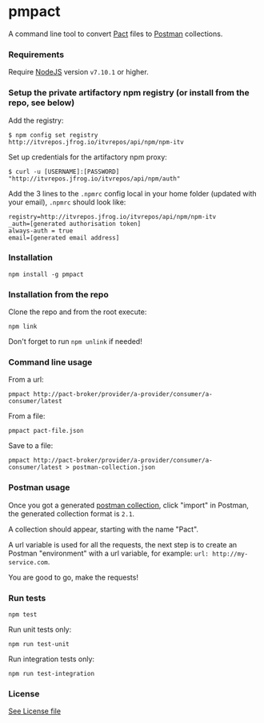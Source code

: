 # pmpact

A command line tool to convert [Pact](https://docs.pact.io/) files to [Postman](https://www.getpostman.com/) collections.

### Requirements

Require [NodeJS](https://nodejs.org/en/) version `v7.10.1` or higher.

### Setup the private artifactory npm registry (or install from the repo, see below)

Add the registry:

	$ npm config set registry http://itvrepos.jfrog.io/itvrepos/api/npm/npm-itv

Set up credentials for the artifactory npm proxy:

	$ curl -u [USERNAME]:[PASSWORD] "http://itvrepos.jfrog.io/itvrepos/api/npm/auth"

Add the 3 lines to the ```.npmrc``` config local in your home folder (updated with your email), ```.npmrc``` should look like:

```
registry=http://itvrepos.jfrog.io/itvrepos/api/npm/npm-itv
_auth=[generated authorisation token]
always-auth = true
email=[generated email address]
```

### Installation

```
npm install -g pmpact
```

### Installation from the repo

Clone the repo and from the root execute:

```
npm link
```

Don't forget to run `npm unlink` if needed!

### Command line usage

From a url:

```
pmpact http://pact-broker/provider/a-provider/consumer/a-consumer/latest
```

From a file:

```
pmpact pact-file.json
```

Save to a file:

```
pmpact http://pact-broker/provider/a-provider/consumer/a-consumer/latest > postman-collection.json
```

### Postman usage

Once you got a generated [postman collection](https://www.getpostman.com/docs/v6/postman/collections/intro_to_collections), click "import" in Postman, the generated collection format is `2.1`.

A collection should appear, starting with the name "Pact".

A url variable is used for all the requests, the next step is to create an Postman "environment" with a url variable, for example: `url: http://my-service.com`.

You are good to go, make the requests!

### Run tests

```
npm test
```

Run unit tests only:

```
npm run test-unit
```

Run integration tests only:

```
npm run test-integration
```

### License

[See License file](https://github.com/ITV/pmpact/blob/master/LICENSE.md)
